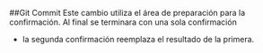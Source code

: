 ##Git Commit
Este cambio utiliza el área de preparación para la confirmación.
Al final se terminara con una sola confirmación 
- la segunda confirmación reemplaza el resultado de la primera.